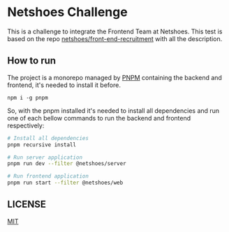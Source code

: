 # Netshoes Challenge

This is a challenge to integrate the Frontend Team at Netshoes. This test is based on the repo [netshoes/front-end-recruitment](https://github.com/netshoes/front-end-recruitment) with all the description.

## How to run

The project is a monorepo managed by [PNPM](https://github.com/pnpm/pnpm) containing the backend and frontend, it's needed to install it before.

```
npm i -g pnpm
```

So, with the pnpm installed it's needed to install all dependencies and run one of each bellow commands to run the backend and frontend respectively:

```bash
# Install all dependencies
pnpm recursive install

# Run server application
pnpm run dev --filter @netshoes/server

# Run frontend application
pnpm run start --filter @netshoes/web
```

## LICENSE

[MIT](LICENSE)